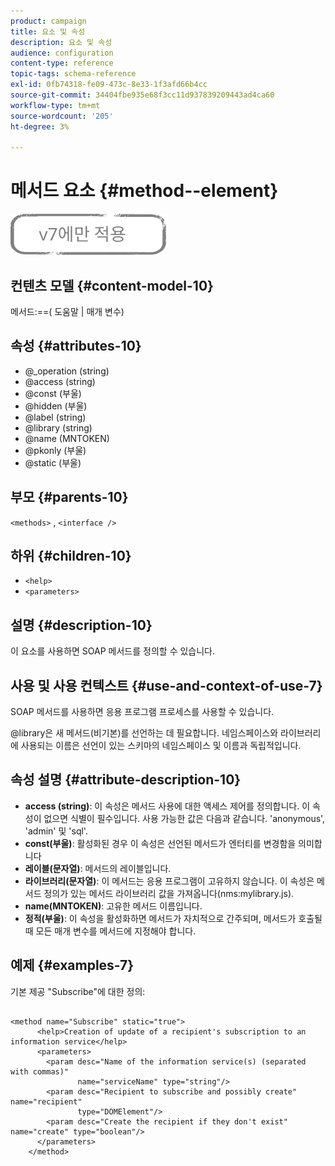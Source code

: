 ```yaml
---
product: campaign
title: 요소 및 속성
description: 요소 및 속성
audience: configuration
content-type: reference
topic-tags: schema-reference
exl-id: 0fb74318-fe09-473c-8e33-1f3afd66b4cc
source-git-commit: 34404fbe935e68f3cc11d937839209443ad4ca60
workflow-type: tm+mt
source-wordcount: '205'
ht-degree: 3%

---
```


# 메서드 요소 {#method--element}

![](../../../assets/v7-only.svg)

## 컨텐츠 모델 {#content-model-10}

메서드:==( 도움말 | 매개 변수)

## 속성 {#attributes-10}

* @_operation (string)
* @access (string)
* @const (부울)
* @hidden (부울)
* @label (string)
* @library (string)
* @name (MNTOKEN)
* @pkonly (부울)
* @static (부울)

## 부모 {#parents-10}

`<methods>`  ,  `<interface />`

## 하위 {#children-10}

* `<help>`
* `<parameters>`

## 설명 {#description-10}

이 요소를 사용하면 SOAP 메서드를 정의할 수 있습니다.

## 사용 및 사용 컨텍스트 {#use-and-context-of-use-7}

SOAP 메서드를 사용하면 응용 프로그램 프로세스를 사용할 수 있습니다.

@library은 새 메서드(비기본)를 선언하는 데 필요합니다. 네임스페이스와 라이브러리에 사용되는 이름은 선언이 있는 스키마의 네임스페이스 및 이름과 독립적입니다.

## 속성 설명 {#attribute-description-10}

* **access (string)**: 이 속성은 메서드 사용에 대한 액세스 제어를 정의합니다. 이 속성이 없으면 식별이 필수입니다. 사용 가능한 값은 다음과 같습니다. &#39;anonymous&#39;, &#39;admin&#39; 및 &#39;sql&#39;.
* **const(부울)**: 활성화된 경우 이 속성은 선언된 메서드가 엔터티를 변경함을 의미합니다
* **레이블(문자열)**: 메서드의 레이블입니다.
* **라이브러리(문자열)**: 이 메서드는 응용 프로그램이 고유하지 않습니다. 이 속성은 메서드 정의가 있는 메서드 라이브러리 값을 가져옵니다(nms:mylibrary.js).
* **name(MNTOKEN)**: 고유한 메서드 이름입니다.
* **정적(부울)**: 이 속성을 활성화하면 메서드가 자치적으로 간주되며, 메서드가 호출될 때 모든 매개 변수를 메서드에 지정해야 합니다.

## 예제 {#examples-7}

기본 제공 &quot;Subscribe&quot;에 대한 정의:

```
 
<method name="Subscribe" static="true">
      <help>Creation of update of a recipient's subscription to an information service</help>
      <parameters>
        <param desc="Name of the information service(s) (separated with commas)"
               name="serviceName" type="string"/>
        <param desc="Recipient to subscribe and possibly create" name="recipient"
               type="DOMElement"/>
        <param desc="Create the recipient if they don't exist" name="create" type="boolean"/>
      </parameters>     
    </method>
```
